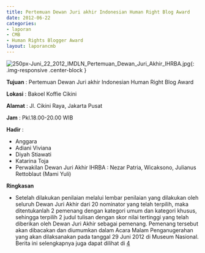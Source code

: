 ```yaml
---
title: Pertemuan Dewan Juri akhir Indonesian Human Right Blog Award
date: 2012-06-22
categories:
- laporan
- CMB
- Human Rights Blogger Award
layout: laporancmb
---
```


![250px-Juni_22_2012_IMDLN_Pertemuan_Dewan_Juri_Akhir_IHRBA.jpg](/uploads/250px-Juni_22_2012_IMDLN_Pertemuan_Dewan_Juri_Akhir_IHRBA.jpg){: .img-responsive .center-block }


**Tujuan** : Pertemuan Dewan Juri akhir Indonesian Human Right Blog Award

**Lokasi** : Bakoel Koffie Cikini 

**Alamat** : Jl. Cikini Raya, Jakarta Pusat 

**Jam** : Pkl.18.00-20.00 WIB 

**Hadir** :
* Anggara
* Adiani Viviana
* Diyah Stiawati
* Katarina Toja
* Perwakilan Dewan Juri Akhir IHRBA : Nezar Patria, Wicaksono, Julianus Rettoblaut (Mami Yuli)

**Ringkasan**  
* Setelah dilakukan penilaian melalui lembar penilaian yang dilakukan oleh seluruh Dewan Juri Akhir dari 20 nominator yang telah terpilih, maka ditentukanlah 2 pemenang dengan kategori umum dan kategori khusus, sehingga terpilih 2 judul tulisan dengan skor nilai tertinggi yang telah diberikan oleh Dewan Juri Akhir sebagai pemenang. Pemenang tersebut akan dibacakan dan diumumkan dalam Acara Malam Penganugerahan yang akan dilaksanakan pada tanggal 29 Juni 2012 di Museum Nasional. Berita ini selengkapnya juga dapat dilihat di [4](http://www.hamblogger.org/dewan-juri-memilih-2-pemenang-ihrba/)
